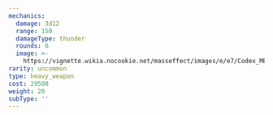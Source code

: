 ```yaml
---
mechanics:
  damage: 3d12
  range: 150
  damageType: thunder
  rounds: 6
  image: >-
    https://vignette.wikia.nocookie.net/masseffect/images/e/e7/Codex_ME2_-_Missile_Launcher.png/revision/latest/scale-to-width-down/200?cb=20140823053914
rarity: uncommon
type: heavy_weapon
cost: 29500
weight: 20
subType: ''
---
```

